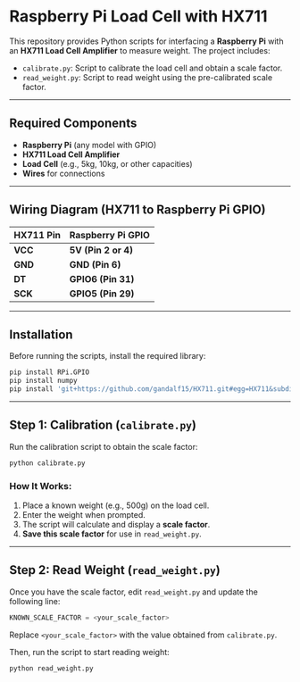 # Raspberry Pi Load Cell with HX711

This repository provides Python scripts for interfacing a **Raspberry Pi** with an **HX711 Load Cell Amplifier** to measure weight. The project includes:
- `calibrate.py`: Script to calibrate the load cell and obtain a scale factor.
- `read_weight.py`: Script to read weight using the pre-calibrated scale factor.

---

## Required Components

- **Raspberry Pi** (any model with GPIO)
- **HX711 Load Cell Amplifier**
- **Load Cell** (e.g., 5kg, 10kg, or other capacities)
- **Wires** for connections

---

## Wiring Diagram (HX711 to Raspberry Pi GPIO)

| HX711 Pin | Raspberry Pi GPIO |
|-----------|------------------|
| **VCC**   | **5V (Pin 2 or 4)**  |
| **GND**   | **GND (Pin 6)**  |
| **DT**    | **GPIO6 (Pin 31)** |
| **SCK**   | **GPIO5 (Pin 29)** |

---

## Installation

Before running the scripts, install the required library:
```bash
pip install RPi.GPIO
pip install numpy
pip install 'git+https://github.com/gandalf15/HX711.git#egg=HX711&subdirectory=HX711_Python3'
```

---

## Step 1: Calibration (`calibrate.py`)
Run the calibration script to obtain the scale factor:
```bash
python calibrate.py
```
### **How It Works:**
1. Place a known weight (e.g., 500g) on the load cell.
2. Enter the weight when prompted.
3. The script will calculate and display a **scale factor**.
4. **Save this scale factor** for use in `read_weight.py`.

---

## Step 2: Read Weight (`read_weight.py`)
Once you have the scale factor, edit `read_weight.py` and update the following line:
```python
KNOWN_SCALE_FACTOR = <your_scale_factor>
```
Replace `<your_scale_factor>` with the value obtained from `calibrate.py`.

Then, run the script to start reading weight:
```bash
python read_weight.py
```

